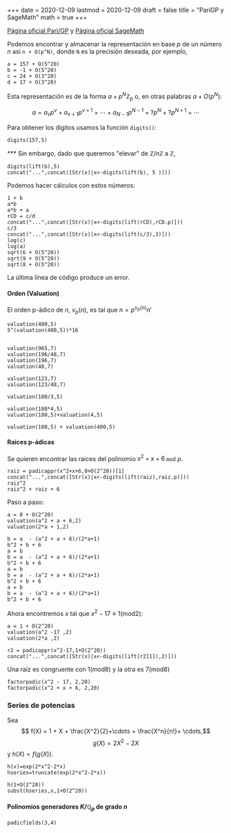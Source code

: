 +++
date      = 2020-12-09
lastmod   = 2020-12-09
draft     = false
title     = "PariGP y SageMath"
math      = true
+++

[Página oficial Pari/GP](https://pari.math.u-bordeaux.fr/) y [Página oficial SageMath](https://www.sagemath.org/)

Podemos encontrar y almacenar la representación en base $p$ de un número $n$ así `n + O(p^N)`, donde `N` es la precisión deseada, por ejemplo, 

```{python}
a = 157 + O(5^20)
b = -1 + O(5^20)
c = 24 + O(3^20)
d = 17 + O(3^20)
```

Esta representación es de la forma $a + p^N\mathbb{Z}_p$ o, en otras palabras $a+O(p^N)$:

$$ a = a_vp^v + a_{v+1}p^{v+1}+\cdots + a_{N-1}p^{N-1} + \text{?}p^N+ \text{?}p^{N+1}+\cdots$$

Para obtener los dígitos usamos la función `digits()`:

```{python}
digits(157,5)
```

*** Sin embargo, dado que queremos "elevar" de $\mathbb{Z}/n\mathbb{Z}$ a $\mathbb{Z}$, 

```{python}
digits(lift(b),5)
concat("...",concat([Str(x)|x<-digits(lift(b), 5 )]))
```

Podemos hacer cálculos con estos números:

```{python}
1 + b
a*b
a*b + a
rCD = c/d
concat("...",concat([Str(x)|x<-digits(lift(rCD),rCD.p)]))
c/3
concat("...",concat([Str(x)|x<-digits(lift(c/3),3)]))
log(c)
log(a)
sqrt(6 + O(5^20))
sqrt(9 + O(5^20))
sqrt(8 + O(5^20))
```

La última línea de código produce un error. 

#### Orden (Valuation)

El orden p-ádico de $n$, $v_p(n)$,  es tal que  $n = p^{v_p(n)}n'$


```{python}
valuation(400,5)
5^(valuation(400,5))*16


valuation(965,7)
valuation(196/48,7)
valuation(196,7)
valuation(48,7)

valuation(123,7)
valuation(123/48,7)

valuation(180/3,5)

valuation(180*4,5)
valuation(180,5)+valuation(4,5)

valuation(180,5) + valuation(400,5)
```


#### Raíces p-ádicas

Se quieren encontrar las raices del polinomio $x^2+x+6$ `mod` $p$. 

```{python}
raiz = padicappr(x^2+x+6,0+O(2^20))[1]
concat("...",concat([Str(x)|x<-digits(lift(raiz),raiz.p)]))
raiz^2
raiz^2 + raiz + 6
```
Paso a paso:

```{python}
a = 0 + O(2^20)
valuation(a^2 + a + 6,2)
valuation(2*a + 1,2)

b = a  - (a^2 + a + 6)/(2*a+1)
b^2 + b + 6
a = b
b = a  - (a^2 + a + 6)/(2*a+1)
b^2 + b + 6
a = b
b = a  - (a^2 + a + 6)/(2*a+1)
b^2 + b + 6
a = b
b = a  - (a^2 + a + 6)/(2*a+1)
b^2 + b + 6
```



Ahora encontremos $x$ tal que $x^2 - 17 \equiv 1 (\text{mod} 2)$:

```{python}
a = 1 + O(2^20)
valuation(a^2 -17 ,2)
valuation(2*a ,2)

r2 = padicappr(x^2-17,1+O(2^20))
concat("...",concat([Str(x)|x<-digits(lift(r2[1]),2)]))
```

Una raíz es congruente con $1 (\text{mod} 8)$ y la otra es $7 (\text{mod} 8)$


```{python}
factorpadic(x^2 - 17, 2,20)
factorpadic(x^2 + x + 6, 2,20) 
```

### Series de potencias


Sea $$ f(X) = 1 + X + \frac{X^2}{2}+\cdots + \frac{X^n}{n!}+ \cdots,$$ 
$$g(X) = 2X^2 - 2X$$
y $h(X) = f(g(X))$.

```{python}
h(x)=exp(2*x^2-2*x)
hseries=truncate(exp(2*x^2-2*x))

h(1+O(2^20))
subst(hseries,x,1+O(2^20))
```


#### Polinomios generadores $K/\mathbb{Q}_p$ de grado $n$
```{python}
padicfields(3,4)
```

